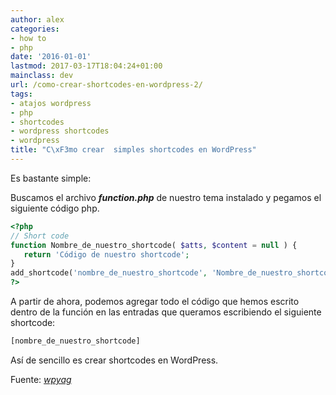 ```yaml
---
author: alex
categories:
- how to
- php
date: '2016-01-01'
lastmod: 2017-03-17T18:04:24+01:00
mainclass: dev
url: /como-crear-shortcodes-en-wordpress-2/
tags:
- atajos wordpress
- php
- shortcodes
- wordpress shortcodes
- wordpress
title: "C\xF3mo crear  simples shortcodes en WordPress"
---
```


Es bastante simple:

Buscamos el archivo ***function.php*** de nuestro tema instalado y pegamos el siguiente código php.

```php
<?php
// Short code
function Nombre_de_nuestro_shortcode( $atts, $content = null ) {
   return 'Código de nuestro shortcode';
}
add_shortcode('nombre_de_nuestro_shortcode', 'Nombre_de_nuestro_shortcode');
?>
```

A partir de ahora, podemos agregar todo el código que hemos escrito dentro de la función en las entradas que queramos escribiendo el siguiente shortcode:

```bash
[nombre_de_nuestro_shortcode]
```

Así de sencillo es crear shortcodes en WordPress.

Fuente: <a href="http://www.wpyag.com/wordpress-tips-and-tricks/how-to-create-wordpress-shortcode-for-adsense/" target="_blank"><em>wpyag</em></a>

